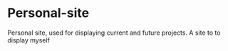 # Personal-site
 Personal site, used for displaying current and future projects. A site to to display myself
